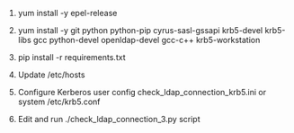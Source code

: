 1. yum install -y epel-release

2. yum install -y git python python-pip cyrus-sasl-gssapi krb5-devel krb5-libs gcc python-devel openldap-devel gcc-c++ krb5-workstation

3. pip install -r requirements.txt

4. Update /etc/hosts

5. Configure Kerberos user config check_ldap_connection_krb5.ini or system /etc/krb5.conf

6. Edit and run ./check_ldap_connection_3.py script
